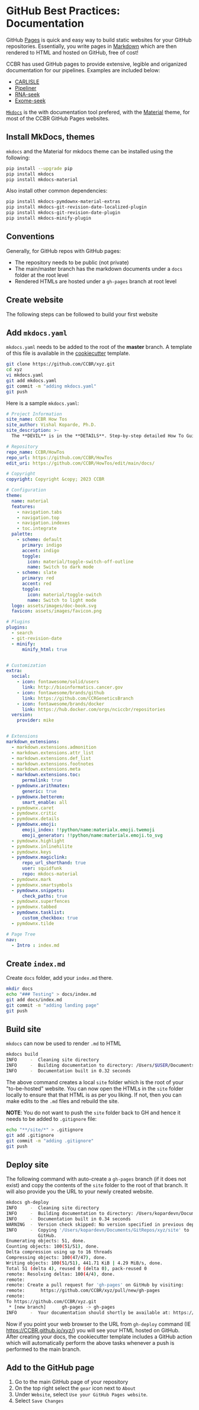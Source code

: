 # GitHub Best Practices: Documentation
GitHub [Pages](https://pages.github.com/) is quick and easy way to build static websites for your GitHub repositories. Essentially, you write pages in [Markdown](https://www.markdownguide.org/) which are then rendered to HTML and hosted on GitHub, free of cost! 

CCBR has used GitHub pages to provide extensive, legible and origanized documentation for our pipelines. Examples are included below:

- [CARLISLE](https://ccbr.github.io/CARLISLE/)
- [Pipeliner](https://ccbr.github.io/pipeliner-docs/)
- [RNA-seek](https://ccbr.github.io/RNA-seek/)
- [Exome-seek](https://ncipangea.github.io/CCBR_GATK4_Exome_Seq_Pipeline/)

[`Mkdocs`](https://www.mkdocs.org/) is the with documentation tool prefered, with the [Material](https://squidfunk.github.io/mkdocs-material/getting-started/) theme, for most of the CCBR GitHub Pages websites.

## Install MkDocs, themes

`mkdocs` and the Material for mkdocs theme can be installed using the following:

```bash
pip install --upgrade pip
pip install mkdocs
pip install mkdocs-material
```

Also install other common dependencies:

```bash
pip install mkdocs-pymdownx-material-extras
pip install mkdocs-git-revision-date-localized-plugin
pip install mkdocs-git-revision-date-plugin
pip install mkdocs-minify-plugin
```

## Conventions

Generally, for GitHub repos with GitHub pages:

- The repository needs to be public (not private)
- The main/master branch has the markdown documents under a `docs` folder at the root level
- Rendered HTMLs are hosted under a `gh-pages` branch at root level

## Create website

The following steps can be followed to build your first website 

## Add `mkdocs.yaml`

`mkdocs.yaml` needs to be added to the root of the **master** branch. A template of this file is available in the [cookiecutter](https://github.com/CCBR/CCBR_CCBRTechDevCookieCutter) template.

```bash
git clone https://github.com/CCBR/xyz.git
cd xyz
vi mkdocs.yaml
git add mkdocs.yaml
git commit -m "adding mkdocs.yaml"
git push
```

Here is a sample `mkdocs.yaml`:

```yaml
# Project Information
site_name: CCBR How Tos
site_author: Vishal Koparde, Ph.D.
site_description: >-
  The **DEVIL** is in the **DETAILS**. Step-by-step detailed How To Guides for data management and other CCBR-relevant tasks.

# Repository
repo_name: CCBR/HowTos
repo_url: https://github.com/CCBR/HowTos
edit_uri: https://github.com/CCBR/HowTos/edit/main/docs/

# Copyright
copyright: Copyright &copy; 2023 CCBR

# Configuration
theme:
  name: material
  features:
    - navigation.tabs
    - navigation.top
    - navigation.indexes
    - toc.integrate 
  palette:
    - scheme: default
      primary: indigo
      accent: indigo
      toggle:
        icon: material/toggle-switch-off-outline
        name: Switch to dark mode
    - scheme: slate
      primary: red
      accent: red
      toggle:
        icon: material/toggle-switch
        name: Switch to light mode
  logo: assets/images/doc-book.svg
  favicon: assets/images/favicon.png

# Plugins
plugins:
  - search
  - git-revision-date
  - minify:
      minify_html: true


# Customization
extra:
  social:
    - icon: fontawesome/solid/users
      link: http://bioinformatics.cancer.gov
    - icon: fontawesome/brands/github
      link: https://github.com/CCRGeneticsBranch
    - icon: fontawesome/brands/docker
      link: https://hub.docker.com/orgs/nciccbr/repositories
  version:
    provider: mike


# Extensions
markdown_extensions:
  - markdown.extensions.admonition
  - markdown.extensions.attr_list
  - markdown.extensions.def_list
  - markdown.extensions.footnotes
  - markdown.extensions.meta
  - markdown.extensions.toc:
      permalink: true
  - pymdownx.arithmatex:
      generic: true
  - pymdownx.betterem:
      smart_enable: all
  - pymdownx.caret
  - pymdownx.critic
  - pymdownx.details
  - pymdownx.emoji:
      emoji_index: !!python/name:materialx.emoji.twemoji
      emoji_generator: !!python/name:materialx.emoji.to_svg
  - pymdownx.highlight
  - pymdownx.inlinehilite
  - pymdownx.keys
  - pymdownx.magiclink:
      repo_url_shorthand: true
      user: squidfunk
      repo: mkdocs-material
  - pymdownx.mark
  - pymdownx.smartsymbols
  - pymdownx.snippets:
      check_paths: true
  - pymdownx.superfences
  - pymdownx.tabbed
  - pymdownx.tasklist:
      custom_checkbox: true
  - pymdownx.tilde

# Page Tree
nav:
  - Intro : index.md
```

## Create `index.md`

Create `docs` folder, add your `index.md` there.

```bash
mkdir docs
echo "### Testing" > docs/index.md
git add docs/index.md
git commit -m "adding landing page"
git push
```

## Build site

`mkdocs` can now be used to render `.md` to HTML

```bash
mkdocs build
INFO     -  Cleaning site directory
INFO     -  Building documentation to directory: /Users/$USER/Documents/GitRepos/parkit/site
INFO     -  Documentation built in 0.32 seconds
```

The above command creates a local `site` folder which is the root of your "to-be-hosted" website. You can now open the HTMLs in the `site` folder locally to ensure that that HTML is as per you liking. If not, then you can make edits to the `.md` files and rebuild the site.

**NOTE**: You do not want to push the `site` folder back to GH and hence it needs to be added to `.gitignore` file:

```bash
echo "**/site/*" > .gitignore
git add .gitignore
git commit -m "adding .gitignore"
git push
```

## Deploy site

The following command with auto-create a `gh-pages` branch (if it does not exist) and copy the contents of the `site` folder to the root of that branch. It will also provide you the URL to your newly created website.

```bash
mkdocs gh-deploy
INFO     -  Cleaning site directory
INFO     -  Building documentation to directory: /Users/kopardevn/Documents/GitRepos/xyz/site
INFO     -  Documentation built in 0.34 seconds
WARNING  -  Version check skipped: No version specified in previous deployment.
INFO     -  Copying '/Users/kopardevn/Documents/GitRepos/xyz/site' to 'gh-pages' branch and pushing to
            GitHub.
Enumerating objects: 51, done.
Counting objects: 100(51/51), done.
Delta compression using up to 16 threads
Compressing objects: 100(47/47), done.
Writing objects: 100(51/51), 441.71 KiB | 4.29 MiB/s, done.
Total 51 (delta 4), reused 0 (delta 0), pack-reused 0
remote: Resolving deltas: 100(4/4), done.
remote:
remote: Create a pull request for 'gh-pages' on GitHub by visiting:
remote:      https://github.com/CCBR/xyz/pull/new/gh-pages
remote:
To https://github.com/CCBR/xyz.git
 * [new branch]      gh-pages -> gh-pages
INFO     -  Your documentation should shortly be available at: https://CCBR.github.io/xyz/
```

Now if you point your web browser to the URL from `gh-deploy` command (IE https://CCBR.github.io/xyz/) you will see your HTML hosted on GitHub. After creating your docs, the cookiecutter template includes a GitHub action which will automatically perform the above tasks whenever a push is performed to the main branch.

## Add to the GitHub page

1. Go to the main GitHub page of your repository
2. On the top right select the `gear` icon next to `About`
3. Under `Website`, select `Use your GitHub Pages website`.
4. Select `Save Changes`

